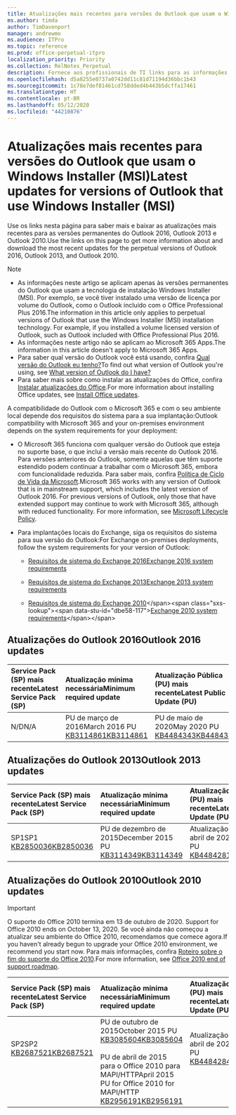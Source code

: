 ```yaml
---
title: Atualizações mais recentes para versões do Outlook que usam o Windows Installer (MSI)
ms.author: timda
author: TimDavenport
manager: andrewmo
ms.audience: ITPro
ms.topic: reference
ms.prod: office-perpetual-itpro
localization_priority: Priority
ms.collection: RelNotes_Perpetual
description: Fornece aos profissionais de TI links para as informações de atualização mais recentes para as versões permanentes do Outlook 2016, Outlook 2013 e Outlook 2010
ms.openlocfilehash: d5a8255e0737a0742dd11c81d71194d36bbc1b43
ms.sourcegitcommit: 1c78e7def81461cd758dded4b443b5dcffa17461
ms.translationtype: HT
ms.contentlocale: pt-BR
ms.lasthandoff: 05/12/2020
ms.locfileid: "44210876"
---
```

# <a name="latest-updates-for-versions-of-outlook-that-use-windows-installer-msi"></a><span data-ttu-id="dbe58-103">Atualizações mais recentes para versões do Outlook que usam o Windows Installer (MSI)</span><span class="sxs-lookup"><span data-stu-id="dbe58-103">Latest updates for versions of Outlook that use Windows Installer (MSI)</span></span>

<span data-ttu-id="dbe58-104">Use os links nesta página para saber mais e baixar as atualizações mais recentes para as versões permanentes do Outlook 2016, Outlook 2013 e Outlook 2010.</span><span class="sxs-lookup"><span data-stu-id="dbe58-104">Use the links on this page to get more information about and download the most recent updates for the perpetual versions of Outlook 2016, Outlook 2013, and Outlook 2010.</span></span>
  
> [!NOTE]
> - <span data-ttu-id="dbe58-p101">As informações neste artigo se aplicam apenas às versões permanentes do Outlook que usam a tecnologia de instalação Windows Installer (MSI). Por exemplo, se você tiver instalado uma versão de licença por volume do Outlook, como o Outlook incluído com o Office Professional Plus 2016.</span><span class="sxs-lookup"><span data-stu-id="dbe58-p101">The information in this article only applies to perpetual versions of Outlook that use the Windows Installer (MSI) installation technology. For example, if you installed a volume licensed version of Outlook, such as Outlook included with Office Professional Plus 2016.</span></span>
> - <span data-ttu-id="dbe58-107">As informações neste artigo não se aplicam ao Microsoft 365 Apps.</span><span class="sxs-lookup"><span data-stu-id="dbe58-107">The information in this article doesn't apply to Microsoft 365 Apps.</span></span>
> - <span data-ttu-id="dbe58-108">Para saber qual versão do Outlook você está usando, confira [Qual versão do Outlook eu tenho?](https://support.office.com/article/b3a9568c-edb5-42b9-9825-d48d82b2257c)</span><span class="sxs-lookup"><span data-stu-id="dbe58-108">To find out what version of Outlook you're using, see [What version of Outlook do I have?](https://support.office.com/article/b3a9568c-edb5-42b9-9825-d48d82b2257c)</span></span>
> - <span data-ttu-id="dbe58-109">Para saber mais sobre como instalar as atualizações do Office, confira [Instalar atualizações do Office](https://support.office.com/article/2ab296f3-7f03-43a2-8e50-46de917611c5).</span><span class="sxs-lookup"><span data-stu-id="dbe58-109">For more information about installing Office updates, see [Install Office updates](https://support.office.com/article/2ab296f3-7f03-43a2-8e50-46de917611c5).</span></span> 
  
<span data-ttu-id="dbe58-110">A compatibilidade do Outlook com o Microsoft 365 e com o seu ambiente local depende dos requisitos do sistema para a sua implantação:</span><span class="sxs-lookup"><span data-stu-id="dbe58-110">Outlook compatibility with Microsoft 365 and your on-premises environment depends on the system requirements for your deployment:</span></span>
  
- <span data-ttu-id="dbe58-p102">O Microsoft 365 funciona com qualquer versão do Outlook que esteja no suporte base, o que inclui a versão mais recente do Outlook 2016. Para versões anteriores do Outlook, somente aquelas que têm suporte estendido podem continuar a trabalhar com o Microsoft 365, embora com funcionalidade reduzida. Para saber mais, confira [Política de Ciclo de Vida da Microsoft](https://support.microsoft.com/lifecycle).</span><span class="sxs-lookup"><span data-stu-id="dbe58-p102">Microsoft 365 works with any version of Outlook that is in mainstream support, which includes the latest version of Outlook 2016. For previous versions of Outlook, only those that have extended support may continue to work with Microsoft 365, although with reduced functionality. For more information, see [Microsoft Lifecycle Policy](https://support.microsoft.com/lifecycle).</span></span>
    
- <span data-ttu-id="dbe58-114">Para implantações locais do Exchange, siga os requisitos do sistema para sua versão do Outlook:</span><span class="sxs-lookup"><span data-stu-id="dbe58-114">For Exchange on-premises deployments, follow the system requirements for your version of Outlook:</span></span>
    
  - [<span data-ttu-id="dbe58-115">Requisitos de sistema do Exchange 2016</span><span class="sxs-lookup"><span data-stu-id="dbe58-115">Exchange 2016 system requirements</span></span>](https://docs.microsoft.com/Exchange/plan-and-deploy/system-requirements)
    
  - [<span data-ttu-id="dbe58-116">Requisitos de sistema do Exchange 2013</span><span class="sxs-lookup"><span data-stu-id="dbe58-116">Exchange 2013 system requirements</span></span>](https://docs.microsoft.com/exchange/exchange-2013-system-requirements-exchange-2013-help)
    
  - <span data-ttu-id="dbe58-117">[Requisitos de sistema do Exchange 2010](https://docs.microsoft.com/previous-versions/office/exchange-server-2010/aa996719(v=exchg.141))</span><span class="sxs-lookup"><span data-stu-id="dbe58-117">[Exchange 2010 system requirements](https://docs.microsoft.com/previous-versions/office/exchange-server-2010/aa996719(v=exchg.141))</span></span>

   
## <a name="outlook-2016-updates"></a><span data-ttu-id="dbe58-118">Atualizações do Outlook 2016</span><span class="sxs-lookup"><span data-stu-id="dbe58-118">Outlook 2016 updates</span></span>

|<span data-ttu-id="dbe58-119">**Service Pack (SP) mais recente**</span><span class="sxs-lookup"><span data-stu-id="dbe58-119">**Latest Service Pack (SP)**</span></span>|<span data-ttu-id="dbe58-120">**Atualização mínima necessária**</span><span class="sxs-lookup"><span data-stu-id="dbe58-120">**Minimum required update**</span></span>|<span data-ttu-id="dbe58-121">**Atualização Pública (PU) mais recente**</span><span class="sxs-lookup"><span data-stu-id="dbe58-121">**Latest Public Update (PU)**</span></span>|
|:-----|:-----|:-----|
|<span data-ttu-id="dbe58-122">N/D</span><span class="sxs-lookup"><span data-stu-id="dbe58-122">N/A</span></span>  <br/> |<span data-ttu-id="dbe58-123">PU de março de 2016</span><span class="sxs-lookup"><span data-stu-id="dbe58-123">March 2016 PU</span></span> <br/>[<span data-ttu-id="dbe58-124">KB3114861</span><span class="sxs-lookup"><span data-stu-id="dbe58-124">KB3114861</span></span>](https://support.microsoft.com/help/3114861) <br/> |<span data-ttu-id="dbe58-125">PU de maio de 2020</span><span class="sxs-lookup"><span data-stu-id="dbe58-125">May 2020 PU</span></span> <br/>[<span data-ttu-id="dbe58-126">KB4484343</span><span class="sxs-lookup"><span data-stu-id="dbe58-126">KB4484343</span></span>](https://support.microsoft.com/help/4484343) 

## <a name="outlook-2013-updates"></a><span data-ttu-id="dbe58-127">Atualizações do Outlook 2013</span><span class="sxs-lookup"><span data-stu-id="dbe58-127">Outlook 2013 updates</span></span>

|<span data-ttu-id="dbe58-128">**Service Pack (SP) mais recente**</span><span class="sxs-lookup"><span data-stu-id="dbe58-128">**Latest Service Pack (SP)**</span></span>|<span data-ttu-id="dbe58-129">**Atualização mínima necessária**</span><span class="sxs-lookup"><span data-stu-id="dbe58-129">**Minimum required update**</span></span>|<span data-ttu-id="dbe58-130">**Atualização Pública (PU) mais recente**</span><span class="sxs-lookup"><span data-stu-id="dbe58-130">**Latest Public Update (PU)**</span></span>|
|:-----|:-----|:-----|
|<span data-ttu-id="dbe58-131">SP1</span><span class="sxs-lookup"><span data-stu-id="dbe58-131">SP1</span></span>  <br/>[<span data-ttu-id="dbe58-132">KB2850036</span><span class="sxs-lookup"><span data-stu-id="dbe58-132">KB2850036</span></span>](https://go.microsoft.com/fwlink/p/?LinkId=512538) <br/> |<span data-ttu-id="dbe58-133">PU de dezembro de 2015</span><span class="sxs-lookup"><span data-stu-id="dbe58-133">December 2015 PU</span></span> <br/>[<span data-ttu-id="dbe58-134">KB3114349</span><span class="sxs-lookup"><span data-stu-id="dbe58-134">KB3114349</span></span>](https://support.microsoft.com/kb/3114349) <br/> |<span data-ttu-id="dbe58-135">Atualização Pública de abril de 2020</span><span class="sxs-lookup"><span data-stu-id="dbe58-135">April 2020 PU</span></span> <br/>[<span data-ttu-id="dbe58-136">KB4484281</span><span class="sxs-lookup"><span data-stu-id="dbe58-136">KB4484281</span></span>](https://support.microsoft.com/help/4484281)  |
   
## <a name="outlook-2010-updates"></a><span data-ttu-id="dbe58-137">Atualizações do Outlook 2010</span><span class="sxs-lookup"><span data-stu-id="dbe58-137">Outlook 2010 updates</span></span>
> [!IMPORTANT]
<span data-ttu-id="dbe58-138">O suporte do Office 2010 termina em 13 de outubro de 2020. </span><span class="sxs-lookup"><span data-stu-id="dbe58-138">Support for Office 2010 ends on October 13, 2020.</span></span> <span data-ttu-id="dbe58-139">Se você ainda não começou a atualizar seu ambiente do Office 2010, recomendamos que comece agora.</span><span class="sxs-lookup"><span data-stu-id="dbe58-139">If you haven't already begun to upgrade your Office 2010 environment, we recommend you start now.</span></span> <span data-ttu-id="dbe58-140">Para mais informações, confira [Roteiro sobre o fim do suporte do Office 2010](https://docs.microsoft.com/DeployOffice/office-2010-end-support-roadmap).</span><span class="sxs-lookup"><span data-stu-id="dbe58-140">For more information, see [Office 2010 end of support roadmap](https://docs.microsoft.com/DeployOffice/office-2010-end-support-roadmap).</span></span>

|<span data-ttu-id="dbe58-141">**Service Pack (SP) mais recente**</span><span class="sxs-lookup"><span data-stu-id="dbe58-141">**Latest Service Pack (SP)**</span></span>|<span data-ttu-id="dbe58-142">**Atualização mínima necessária**</span><span class="sxs-lookup"><span data-stu-id="dbe58-142">**Minimum required update**</span></span>|<span data-ttu-id="dbe58-143">**Atualização Pública (PU) mais recente**</span><span class="sxs-lookup"><span data-stu-id="dbe58-143">**Latest Public Update (PU)**</span></span>|
|:-----|:-----|:-----|
|<span data-ttu-id="dbe58-144">SP2</span><span class="sxs-lookup"><span data-stu-id="dbe58-144">SP2</span></span> <br/>[<span data-ttu-id="dbe58-145">KB2687521</span><span class="sxs-lookup"><span data-stu-id="dbe58-145">KB2687521</span></span>](https://go.microsoft.com/fwlink/p/?LinkId=512542) <br><br><br><br/> |<span data-ttu-id="dbe58-146">PU de outubro de 2015</span><span class="sxs-lookup"><span data-stu-id="dbe58-146">October 2015 PU</span></span> <br/> [<span data-ttu-id="dbe58-147">KB3085604</span><span class="sxs-lookup"><span data-stu-id="dbe58-147">KB3085604</span></span>](https://support.microsoft.com/kb/3085604) <br/><br/>  <span data-ttu-id="dbe58-148">PU de abril de 2015 para o Office 2010 para MAPI/HTTP</span><span class="sxs-lookup"><span data-stu-id="dbe58-148">April 2015 PU for Office 2010 for MAPI/HTTP</span></span> <br/> [<span data-ttu-id="dbe58-149">KB2956191</span><span class="sxs-lookup"><span data-stu-id="dbe58-149">KB2956191</span></span>](https://support.microsoft.com/help/2956191/april-14-2015-update-for-office-2010-kb2956191) <br/> |<span data-ttu-id="dbe58-150">Atualização Pública de abril de 2020</span><span class="sxs-lookup"><span data-stu-id="dbe58-150">April 2020 PU</span></span> <br/>[<span data-ttu-id="dbe58-151">KB4484284</span><span class="sxs-lookup"><span data-stu-id="dbe58-151">KB4484284</span></span>](https://support.microsoft.com/help/4484284) <br><br><br><br/>|
   

